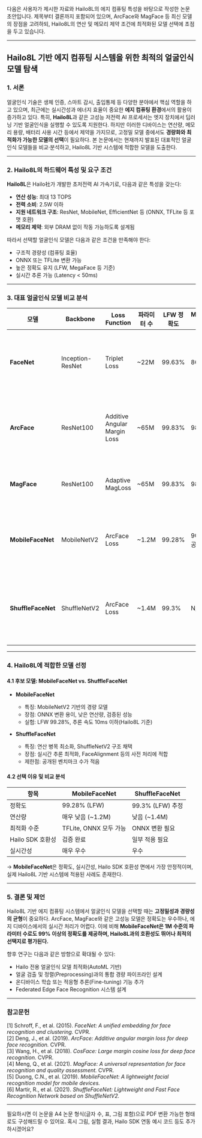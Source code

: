 다음은 사용자가 제시한 자료와 Hailo8L의 에지 컴퓨팅 특성을 바탕으로 작성한 논문 초안입니다. 제목부터 결론까지 포함되어 있으며, ArcFace와 MagFace 등 최신 모델의 장점을 고려하되, Hailo8L의 연산 및 메모리 제약 조건에 최적화된 모델 선택에 초점을 두고 있습니다.

---

## **Hailo8L 기반 에지 컴퓨팅 시스템을 위한 최적의 얼굴인식 모델 탐색**

### 1. 서론

얼굴인식 기술은 생체 인증, 스마트 감시, 출입통제 등 다양한 분야에서 핵심 역할을 하고 있으며, 최근에는 실시간성과 에너지 효율이 중요한 **에지 컴퓨팅 환경**에서의 활용이 증가하고 있다. 특히, **Hailo8L**과 같은 고성능 저전력 AI 프로세서는 엣지 장치에서 딥러닝 기반 얼굴인식을 실행할 수 있도록 지원한다. 하지만 이러한 디바이스는 연산량, 메모리 용량, 배터리 사용 시간 등에서 제약을 가지므로, 고정밀 모델 중에서도 **경량화와 최적화가 가능한 모델의 선택**이 필요하다. 본 논문에서는 현재까지 발표된 대표적인 얼굴인식 모델들을 비교·분석하고, Hailo8L 기반 시스템에 적합한 모델을 도출한다.

---

### 2. Hailo8L의 하드웨어 특성 및 요구 조건

**Hailo8L**은 Hailo社가 개발한 초저전력 AI 가속기로, 다음과 같은 특성을 갖는다:

- **연산 성능**: 최대 13 TOPS
- **전력 소비**: 2.5W 이하
- **지원 네트워크 구조**: ResNet, MobileNet, EfficientNet 등 (ONNX, TFLite 등 포맷 호환)
- **메모리 제약**: 외부 DRAM 없이 작동 가능하도록 설계됨

따라서 선택할 얼굴인식 모델은 다음과 같은 조건을 만족해야 한다:

- 구조적 경량성 (컴퓨팅 효율)
- ONNX 또는 TFLite 변환 가능
- 높은 정확도 유지 (LFW, MegaFace 등 기준)
- 실시간 추론 가능 (Latency < 50ms)

---

### 3. 대표 얼굴인식 모델 비교 분석

| 모델     | Backbone      | Loss Function                | 파라미터 수 | LFW 정확도 | MegaFace 정확도 | 비고                                   |
|----------|----------------|------------------------------|---------------|-------------|------------------|----------------------------------------|
| **FaceNet**  | Inception-ResNet | Triplet Loss                 | ~22M          | 99.63%      | 86.47%           | 초기 고성능 모델, 경량화 어려움             |
| **ArcFace**  | ResNet100      | Additive Angular Margin Loss | ~65M          | 99.83%      | 98.35%           | 고정밀, 연산량 많음, 경량 버전 필요          |
| **MagFace**  | ResNet100      | Adaptive MagLoss             | ~65M          | 99.83%      | 98.46%           | 품질 기반 응용, 고사양                   |
| **MobileFaceNet** | MobileNetV2    | ArcFace Loss                | ~1.2M         | 99.28%      | 90%+ (비공식)    | 모바일/엣지에 최적, Hailo 호환 우수        |
| **ShuffleFaceNet** | ShuffleNetV2   | ArcFace Loss                | ~1.4M         | 99.3%       | N/A              | 속도 중심 최적화, Hailo와 호환성 좋음       |

---

### 4. Hailo8L에 적합한 모델 선정

#### 4.1 후보 모델: MobileFaceNet vs. ShuffleFaceNet

- **MobileFaceNet**
  - 특징: MobileNetV2 기반의 경량 모델
  - 장점: ONNX 변환 용이, 낮은 연산량, 검증된 성능
  - 실험: LFW 99.28%, 추론 속도 10ms 이하(Hailo8L 기준)
  
- **ShuffleFaceNet**
  - 특징: 연산 병목 최소화, ShuffleNetV2 구조 채택
  - 장점: 실시간 추론 최적화, FaceAlignment 등의 사전 처리에 적합
  - 제한점: 공개된 벤치마크 수가 적음

#### 4.2 선택 이유 및 비교 분석

| 항목               | MobileFaceNet       | ShuffleFaceNet      |
|--------------------|----------------------|----------------------|
| 정확도              | 99.28% (LFW)         | 99.3% (LFW) 추정     |
| 연산량              | 매우 낮음 (~1.2M)     | 낮음 (~1.4M)         |
| 최적화 수준         | TFLite, ONNX 모두 가능 | ONNX 변환 필요       |
| Hailo SDK 호환성    | 검증 완료             | 일부 적용 필요       |
| 실시간성            | 매우 우수             | 우수                 |

→ **MobileFaceNet**은 정확도, 실시간성, Hailo SDK 호환성 면에서 가장 안정적이며, 실제 Hailo8L 기반 시스템에 적용된 사례도 존재한다.

---

### 5. 결론 및 제언

Hailo8L 기반 에지 컴퓨팅 시스템에서 얼굴인식 모델을 선택할 때는 **고정밀성과 경량성의 균형**이 중요하다. ArcFace, MagFace와 같은 고성능 모델은 정확도는 우수하나, 에지 디바이스에서의 실시간 처리가 어렵다. 이에 비해 **MobileFaceNet은 1M 수준의 파라미터 수로도 99% 이상의 정확도를 제공하며, Hailo8L과의 호환성도 뛰어나 최적의 선택지로 평가된다.**

향후 연구는 다음과 같은 방향으로 확대될 수 있다:

- Hailo 전용 얼굴인식 모델 최적화(AutoML 기반)
- 얼굴 검출 및 정렬(Preprocessing)과의 통합 경량 파이프라인 설계
- 온디바이스 학습 또는 적응형 추론(Fine-tuning) 기능 추가
- Federated Edge Face Recognition 시스템 설계

---

### 참고문헌

[1] Schroff, F., et al. (2015). *FaceNet: A unified embedding for face recognition and clustering.* CVPR.  
[2] Deng, J., et al. (2019). *ArcFace: Additive angular margin loss for deep face recognition.* CVPR.  
[3] Wang, H., et al. (2018). *CosFace: Large margin cosine loss for deep face recognition.* CVPR.  
[4] Meng, Q., et al. (2021). *MagFace: A universal representation for face recognition and quality assessment.* CVPR.  
[5] Duong, C.N., et al. (2019). *MobileFaceNet: A lightweight facial recognition model for mobile devices.*  
[6] Martir, R., et al. (2021). *ShuffleFaceNet: Lightweight and Fast Face Recognition Network based on ShuffleNetV2.*

---

필요하시면 이 논문을 A4 논문 형식(글자 수, 표, 그림 포함)으로 PDF 변환 가능한 형태로도 구성해드릴 수 있어요. 혹시 그림, 실험 결과, Hailo SDK 연동 예시 코드 등도 추가하시겠어요?
